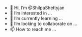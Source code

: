 - 👋 Hi, I’m @ShilpaShettyjan
- 👀 I’m interested in ...
- 🌱 I’m currently learning ...
- 💞️ I’m looking to collaborate on ...
- 📫 How to reach me ...

<!---
ShilpaShettyjan/ShilpaShettyjan is a ✨ special ✨ repository because its `README.md` (this file) appears on your GitHub profile.
You can click the Preview link to take a look at your changes.
--->
